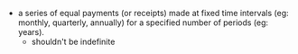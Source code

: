 - a series of equal payments (or receipts) made at fixed time intervals (eg: monthly, quarterly, annually) for a specified number of periods (eg: years).
	- shouldn't be indefinite